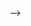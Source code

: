 <!-- Basic Sparkline Chart:

```js
const data = [
    {"srvr_res_time": "200","rpt_sample_time": "1483524027"}, 
    {"srvr_res_time": "200","rpt_sample_time": "1483527627"}, 
    {"srvr_res_time": "300","rpt_sample_time": "1483531227"}, 
    {"srvr_res_time": "800","rpt_sample_time": "1483534827"},
    {"srvr_res_time": "200","rpt_sample_time": "1483538427"}, 
    {"srvr_res_time": "400","rpt_sample_time": "1483542027"}, 
    {"srvr_res_time": "500","rpt_sample_time": "1483545627"}, 
    {"srvr_res_time": "200","rpt_sample_time": "1483549227"},
    {"srvr_res_time": "100","rpt_sample_time": "1483552827"}, 
    {"srvr_res_time": "200","rpt_sample_time": "1483556427"}, 
    {"srvr_res_time": "500","rpt_sample_time": "1483560027"}, 
    {"srvr_res_time": "600","rpt_sample_time": "1483563627"}
];

<LineChart 
    type="sparkline" 
    x={function(d) { return +d.rpt_sample_time}} 
    y={function(d) {return +d.srvr_res_time }}
    options={{
        width: 100,
        height: 50,
        margin: {top: 10, right: 10, bottom: 10, left: 10},
        lineColor: "#33C0CD",
        fill: false,
        fillColor: "#c0d0f0",
        lineWidth: 1,
        showMinMaxPoints: false,
        minPointColor: "#f02020",
        maxPointColor: "#f02020",
        showStartEndPoints: false,
        startPointColor: "#f08000",
        endPointColor: "#f08000",
        highlightColor: "#f02020",
        pointRadius: 1.5,
        normalBand: false,
        normalColor: "#c0c0c0",
        referenceLine: false,
        referenceColor: "f02020",
        numberFormat: "number",
        tooltip: true,
        autoResize: false
    }}
    data={data} />
```

Sparkline Chart with Highlighted Points:

```js
const data = [
    {"srvr_res_time": "200","anomaly": false,"rpt_sample_time": "1483524027"}, 
    {"srvr_res_time": "200","anomaly": false,"rpt_sample_time": "1483527627"}, 
    {"srvr_res_time": "300","anomaly": false,"rpt_sample_time": "1483531227"}, 
    {"srvr_res_time": "800","anomaly": false,"rpt_sample_time": "1483534827"},
    {"srvr_res_time": "200","anomaly": false,"rpt_sample_time": "1483538427"}, 
    {"srvr_res_time": "400","anomaly": true, "rpt_sample_time": "1483542027"}, 
    {"srvr_res_time": "500","anomaly": false,"rpt_sample_time": "1483545627"}, 
    {"srvr_res_time": "200","anomaly": false,"rpt_sample_time": "1483549227"},
    {"srvr_res_time": "100","anomaly": true, "rpt_sample_time": "1483552827"}, 
    {"srvr_res_time": "200","anomaly": false,"rpt_sample_time": "1483556427"}, 
    {"srvr_res_time": "500","anomaly": true, "rpt_sample_time": "1483560027"}, 
    {"srvr_res_time": "600","anomaly": false,"rpt_sample_time": "1483563627"}
];

<LineChart 
    type="sparkline" 
    x={function(d) { return +d.rpt_sample_time}} 
    y={function(d) {return +d.srvr_res_time }}
    h={function(d) {return d.anomaly }}
    options={{
        width: 100,
        height: 50,
        margin: {top: 10, right: 10, bottom: 10, left: 10},
        lineColor: "#33C0CD",
        fill: false,
        fillColor: "#c0d0f0",
        lineWidth: 1,
        showMinMaxPoints: false,
        minPointColor: "#f02020",
        maxPointColor: "#f02020",
        showStartEndPoints: false,
        startPointColor: "#f08000",
        endPointColor: "#f08000",
        highlightColor: "#f02020",
        pointRadius: 1.5,
        normalBand: false,
        normalColor: "#c0c0c0",
        referenceLine: false,
        referenceColor: "f02020",
        numberFormat: "number",
        tooltip: true,
        autoResize: false
    }}
    data={data} 
/>
```

<!-- ```js

/* let data = [
    {"appname_group":"SharePoint","rpt_sample_time":"1483524027","total_attacks":"10"},{"appname_group":"SharePoint","rpt_sample_time":"1483527627","total_attacks":"10"},{"appname_group":"SharePoint","rpt_sample_time":"1483531227","total_attacks":"10"},{"appname_group":"SharePoint","rpt_sample_time":"1483534827","total_attacks":"10"},{"appname_group":"SharePoint","rpt_sample_time":"1483538427","total_attacks":"10"},{"appname_group":"SharePoint","rpt_sample_time":"1483542027","total_attacks":"11"},{"appname_group":"SharePoint","rpt_sample_time":"1483545627","total_attacks":"10"},{"appname_group":"SharePoint","rpt_sample_time":"1483549227","total_attacks":"12"},{"appname_group":"SharePoint","rpt_sample_time":"1483552827","total_attacks":"13"},{"appname_group":"SharePoint","rpt_sample_time":"1483556427","total_attacks":"15"},{"appname_group":"SharePoint","rpt_sample_time":"1483560027","total_attacks":"13"},{"appname_group":"SharePoint","rpt_sample_time":"1483563627","total_attacks":"15"},{"appname_group":"SharePoint","rpt_sample_time":"1483567227","total_attacks":"15"},{"appname_group":"SharePoint","rpt_sample_time":"1483570827","total_attacks":"16"},{"appname_group":"SharePoint","rpt_sample_time":"1483574427","total_attacks":"17"},{"appname_group":"SharePoint","rpt_sample_time":"1483578027","total_attacks":"18"},{"appname_group":"SharePoint","rpt_sample_time":"1483581627","total_attacks":"18"},{"appname_group":"SharePoint","rpt_sample_time":"1483585227","total_attacks":"18"},{"appname_group":"SharePoint","rpt_sample_time":"1483588827","total_attacks":"20"},{"appname_group":"SharePoint","rpt_sample_time":"1483592427","total_attacks":"20"},{"appname_group":"SharePoint","rpt_sample_time":"1483596027","total_attacks":"24"},{"appname_group":"SharePoint","rpt_sample_time":"1483599627","total_attacks":"26"},{"appname_group":"SharePoint","rpt_sample_time":"1483603227","total_attacks":"26"},{"rpt_sample_time":"1483606827","total_attacks":"28"}
] 

let config = {
    type: 'sparkline',
    x: function(d) { return +d.rpt_sample_time ; },
    y: function(d) { return +d.total_attacks ; },
    options:{
        width: 100,
        height: 50,
        margin: {top: 10, right: 10, bottom: 10, left: 10},
        lineColor: "#33C0CD",
        fill: false,
        fillColor: "#c0d0f0",
        lineWidth: 1,
        showMinMaxPoints: false,
        minPointColor: "#f02020",
        maxPointColor: "#f02020",
        showStartEndPoints: false,
        startPointColor: "#f08000",
        endPointColor: "#f08000",
        highlightColor: "#f02020",
        pointRadius: 1.5,
        normalBand: false,
        normalColor: "#c0c0c0",
        referenceLine: false,
        referenceColor: "f02020",
        numberFormat: "number",
        tooltip: true,
        autoResize: false
    }
}

<LineChart type={t => (type=config.type)} x={config.x} y={config.y} data={data}/> */

``` --> -->